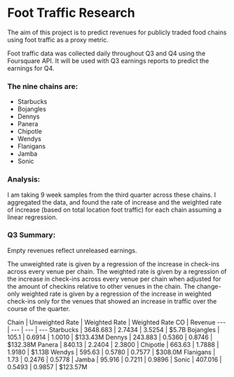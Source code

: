 # Foot Traffic Research

The aim of this project is to predict revenues for publicly traded food chains using foot traffic as a proxy metric.

Foot traffic data was collected daily throughout Q3 and Q4 using the Foursquare API. It will be used with Q3 earnings reports to predict the earnings for Q4.

### The nine chains are:
- Starbucks
- Bojangles
- Dennys
- Panera
- Chipotle
- Wendys
- Flanigans
- Jamba
- Sonic


### Analysis:

I am taking 9 week samples from the third quarter across these chains. I aggregated the data, and found the rate of increase and the weighted rate of increase (based on total location foot traffic) for each chain assuming a linear regression.

### Q3 Summary:

Empty revenues reflect unreleased earnings.

The unweighted rate is given by a regression of the increase in check-ins across every venue per chain.
The weighted rate is given by a regression of the increase in check-ins across every venue per chain when adjusted for the amount of checkins relative to other venues in the chain.
The change-only weighted rate is given by a regression of the increase in weighted check-ins only for the venues that showed an increase in traffic over the course of the quarter.

Chain | Unweighted Rate | Weighted Rate | Weighted Rate CO |  Revenue
--- | --- | --- | ---
Starbucks | 3648.683 | 2.7434 | 3.5254 | $5.7B
Bojangles | 105.1 | 0.6914 | 1.0010 | $133.43M
Dennys | 243.883 | 0.5360 | 0.8746 | $132.38M
Panera | 840.13 | 2.2404 | 2.3800 |
Chipotle | 663.63 | 1.7888 | 1.9180 | $1.13B
Wendys | 595.63 | 0.5780 | 0.7577 | $308.0M
Flanigans | 1.73 | 0.2476 | 0.5778 |
Jamba | 95.916 | 0.7211 | 0.9896 |
Sonic | 407.016 | 0.5493 | 0.9857 | $123.57M
